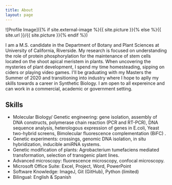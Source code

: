 ```yaml
---
title: About
layout: page
---
```

![Profile Image]({% if site.external-image %}{{ site.picture }}{% else %}{{ site.url }}/{{ site.picture }}{% endif %})

<p> I am a M.S. candidate in the Department of Botany and Plant Sciences at University of California, Riverside. My research is focused on understanding the role of protein phosphorylation for the maintenance of stem cells located on the shoot apical meristem in plants. When uncovering the mysteries of plant development, I spend my time homesteading, sipping on ciders or playing video games.  
I'll be graduating with my Masters the Summer of 2020 and transitioning into industry where I hope to aplly my skills towards a career in Synthetic Biology. I am open to all expereince and can work in a commercial, academic or government setting. </p>

<h2>Skills</h2>

<ul class="skill-list">
	<li>	Molecular Biology/ Genetic engineering: gene isolation, assembly of DNA constructs, polymerase chain reaction (PCR and RT-PCR), DNA sequence analysis, heterologous expression of genes in E.coli, Yeast two-hybrid screens, Bimolecular fluorescence complementation (BiFC) .</li>
	<li>	Genetic experiments: crossings, genomic DNA isolation, in situ hybridization, inducible amiRNA systems. </li>
	<li>	Genetic modification of plants: Agrobacterium tumefaciens mediated transformation, selection of transgenic plant lines.</li>
	<li>	Advanced microscopy: fluorescence microscopy, confocal microscopy. </li>
	<li>	Microsoft Office Suite: Excel, Project, Word, PowerPoint</li>
	<li>	Software Knowledge: ImageJ, Git (GitHub), Python (limited) </li>
	<li>	Bilingual: English & Spanish</li>
	
</ul>

